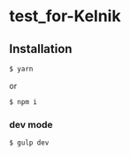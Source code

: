 # test_for-Kelnik
## Installation
```sh
$ yarn
```
or
```sh
$ npm i
```

### dev mode
```sh
$ gulp dev
```
